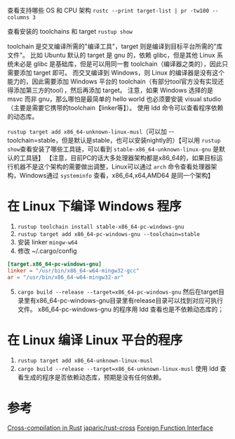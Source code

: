 
查看支持哪些 OS 和 CPU 架构
`rustc --print target-list | pr -tw100 --columns 3`

查看安装的 toolchains 和 target
`rustup show`

toolchain 是交叉编译所需的"编译工具"，target 则是编译到目标平台所需的"库文件"。
比如 Ubuntu 默认的 target 是 gnu 的，依赖 glibc，但是其他 Linux 系统未必是 glibc 是基础库，但是可以用同一套 toolchain（编译器之类的），因此只需要添加 target 即可。
而交叉编译到 Windows，则 Linux 的编译器是没有这个能力的，因此需要添加 Windows 平台的 toolchain（有部分tool官方没有实现还得添加第三方的tool），然后再添加 target。
注意，如果 Windows 选择的是 msvc 而非 gnu，那么哪怕是最简单的 hello world 也必须要安装 visual studio（主要是需要它携带的toolchain【linker等】）。
使用 ldd 命令可以查看程序依赖的动态库。

`rustup target add x86_64-unknown-linux-musl`（可以加 --toolchain=stable，但是默认是stable，也可以安装nightly的）【可以用 `rustup show`查看安装了哪些工具链，可以看到 `stable-x86_64-unknown-linux-gnu` 是默认的工具链】
【注意，目前PC的话大多处理器架构都是x86_64的，如果目标运行机器不是这个架构的需要做出调整，Linux可以通过 `arch` 命令查看处理器架构，Windows通过 `systeminfo` 查看，x86_64,x64,AMD64 是同一个架构】


# 在 Linux 下编译 Windows 程序
1. `rustup toolchain install stable-x86_64-pc-windows-gnu`  
2. `rustup target add x86_64-pc-windows-gnu --toolchain=stable`
3. 安装 linker `mingw-w64`
4. 修改 ~/.cargo/config
```toml
[target.x86_64-pc-windows-gnu]
linker = "/usr/bin/x86_64-w64-mingw32-gcc"
ar = "/usr/bin/x86_64-w64-mingw32-ar"
```
5. `cargo build --release --target=x86_64-pc-windows-gnu`
然后在target目录里有x86_64-pc-windows-gnu目录里有release目录可以找到对应可执行文件。
x86_64-pc-windows-gnu 的程序用 ldd 查看也是不依赖动态库的；

# 在 Linux 编译 Linux 平台的程序
1. `rustup target add x86_64-unknown-linux-musl`
2. `cargo build --release --target=x86_64-unknown-linux-musl`
使用 ldd 查看生成的程序是否依赖动态库，预期是没有任何依赖。


# 参考
[Cross-compilation in Rust](https://kerkour.com/rust-cross-compilation)
[japaric/rust-cross](https://github.com/japaric/rust-cross#cross-compiling-with-cargo)
[Foreign Function Interface](https://doc.rust-lang.org/nomicon/ffi.html)
